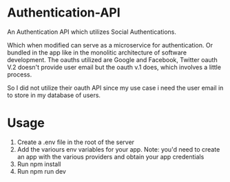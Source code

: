 # Authentication-API
An Authentication API which utilizes Social Authentications.

Which when modified can serve as a microservice for authentication. Or bundled in the 
app like in the monolitic architecture of software development.
The oauths utilized are Google and Facebook, Twitter oauth V.2 doesn't provide user email
but the oauth v.1 does, which involves a little process.

So I did not utilize their oauth API since my use case i need the user email in to 
store in my database of users.

# Usage
1. Create a .env file in the root of the server
2. Add the variours env variables for your app. Note: you'd need to create an app with the various providers and obtain your app credentials
3. Run  npm install  
4. Run npm run dev
